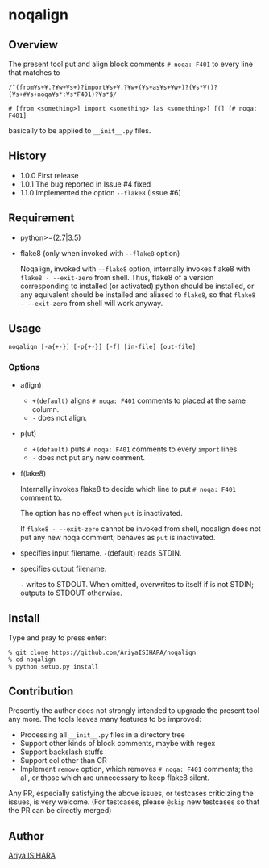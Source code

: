 # noqalign

## Overview

The present tool put and align block comments `# noqa: F401`
to every line that matches to
```
/^(from¥s+¥.?¥w+¥s+)?import¥s+¥.?¥w+(¥s+as¥s+¥w+)?(¥s*¥()?(¥s+#¥s+noqa¥s*:¥s*F401)?¥s*$/

# [from <something>] import <something> [as <something>] [(] [# noqa: F401]
```
basically to be applied to `__init__.py` files.

## History
- 1.0.0  First release
- 1.0.1  The bug reported in Issue #4 fixed
- 1.1.0  Implemented the option `--flake8` (Issue #6)

## Requirement

- python>=(2.7|3.5)
- flake8 (only when invoked with `--flake8` option)

    Noqalign, invoked with `--flake8` option, internally invokes flake8
    with `flake8 - --exit-zero` from shell.
    Thus, flake8 of a version corresponding to installed (or activated)
    python should be installed, or any equivalent should be
    installed and aliased to `flake8`, so that
    `flake8 - --exit-zero` from shell will work anyway.

## Usage

```
noqalign [-a{+-}] [-p{+-}] [-f] [in-file] [out-file]
```

### Options

- a(lign)

  - `+(default)` aligns `# noqa: F401` comments to placed at the same column.
  - `-` does not align.
  
- p(ut)

  - `+(default)` puts `# noqa: F401` comments to every `import` lines.
  - `-` does not put any new comment.
  
- f(lake8)

  Internally invokes flake8 to decide which line to put `# noqa: F401` comment to.
  
  The option has no effect when `put` is inactivated.
  
  If `flake8 - --exit-zero` cannot be invoked from shell,
  noqalign does not put any new noqa comment; behaves as `put` is inactivated.

- <in-file> specifies input filename. `-`(default) reads STDIN.

- <out-file> specifies output filename.

  `-` writes to STDOUT.
  When omitted, overwrites to <in-file> itself if <in-file> is not STDIN;
  outputs to STDOUT otherwise.

## Install

Type and pray to press enter:

```
% git clone https://github.com/AriyaISIHARA/noqalign
% cd noqalign
% python setup.py install
```

## Contribution

Presently the author does not strongly intended
to upgrade the present tool any more.
The tools leaves many features to be improved:

- Processing all `__init__.py` files in a directory tree
- Support other kinds of block comments, maybe with regex
- Support backslash stuffs
- Support eol other than CR
- Implement `remove` option, which removes `# noqa: F401` comments;
    the all, or those which are unnecessary to keep flake8 silent.

Any PR, especially satisfying the above issues,
or testcases criticizing the issues, is very welcome.
(For testcases, please `@skip` new testcases
so that the PR can be directly merged)


## Author

[Ariya ISIHARA](https://github.com/AriyaISIHARA)
